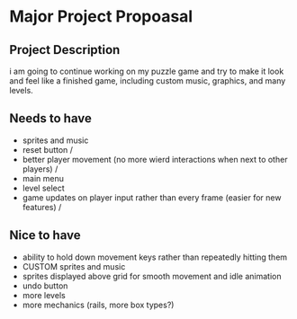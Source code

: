 # Major Project Propoasal

## Project Description

i am going to continue working on my puzzle game and try to make it look and feel like a finished game, including custom music, graphics, and many levels.

## Needs to have

- sprites and music
- reset button /
- better player movement (no more wierd interactions when next to other players) /
- main menu
- level select
- game updates on player input rather than every frame (easier for new features) /

## Nice to have

- ability to hold down movement keys rather than repeatedly hitting them
- CUSTOM sprites and music
- sprites displayed above grid for smooth movement and idle animation
- undo button
- more levels
- more mechanics (rails, more box types?)

<!-- ## OR, option 2

## Project Description

there was an ASCII project in the exemplars that really captivated me, and i would like to try and imitate that with my limited knowledge. this includes providing several things that can be done with it, though they would not be the same as the original.

## Needs to have

-a renderer that can display ASCII art
-at least one thing to display in the renderer

## Nice to have

-multipule things to display
-in browser way to switch between peices
-player interaction -->